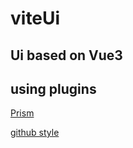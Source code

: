 # viteUi

## Ui based on Vue3

## using plugins
[Prism](prismjs.com)

[github style](github.com/sindresorhus/github-markdown-css)

